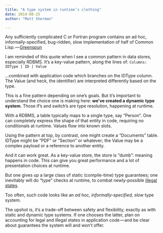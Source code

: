 ```yaml
---
title: "A type system in runtime’s clothing"
date: 2014-08-25
author: "Matt Sherman"

---
```


Any sufficiently complicated C or Fortran program contains an ad hoc, informally-specified, bug-ridden, slow implementation of half of Common Lisp. — [Greenspun](http://en.wikipedia.org/wiki/Greenspun%27s_tenth_rule)

I am reminded of this quote when I see a common pattern in data stores, especially RDBMS. It’s a key-value pattern, along the lines of:
`Columns: IDType | ID | Value`

…combined with application code which branches on the IDType column. The Value (and heck, the identifier) are interpreted differently based on the type.

This is a fine pattern depending on one’s goals. But it’s important to understand the choice one is making here: **we’ve created a dynamic type system**. Those if’s and switch’s are type resolution, happening at runtime.

With a RDBMS, a table typically maps to a single type, say “Person”. One can completely express the shape of that entity in code, requiring no conditionals at runtime. Values flow into known slots.

Using the pattern at top, by contrast, one might create a “Documents” table. IDType might be “PDF” or “Section” or whatever; the Value may be a complex payload or a reference to another entity.

And it can work great. As a key-value store, the store is “dumb”: meaning happens in code. This can give you great performance and a lot of presentation choices at runtime.

But one gives up a large class of static (compile-time) type guarantees; one inevitably will do “type” checks at runtime, to combat newly-possible [illegal states](https://www.google.com/webhp?sourceid=chrome-instant&amp;ion=1&amp;espv=2&amp;ie=UTF-8#q=make%20illegal%20states%20unrepresentable).

Too often, such code looks like an _ad hoc, informally-specified, slow_ type system.

The upshot is, it’s a trade-off between safety and flexibility, exactly as with static and dynamic type systems. If one chooses the latter, plan on accounting for legal and illegal states in application code — and be clear about guarantees the system will and won’t offer.
